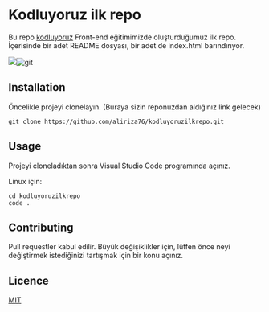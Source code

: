 # Kodluyoruz ilk repo
Bu repo [kodluyoruz](https://kodluyoruz.org) Front-end eğitimimizde oluşturduğumuz ilk repo. İçerisinde bir adet README dosyası, bir adet de index.html barındırıyor.

![](https://github.com/abdulsametal/kodluyoruzilkrepo.git)![git](https://user-images.githubusercontent.com/89924072/157707574-5253d16d-afcb-410f-ac63-fa1787eba698.JPG)


## Installation
Öncelikle projeyi clonelayın. (Buraya sizin reponuzdan aldığınız link gelecek)
```
git clone https://github.com/aliriza76/kodluyoruzilkrepo.git
```
## Usage
Projeyi cloneladıktan sonra Visual Studio Code programında açınız.

Linux için:

```
cd kodluyoruzilkrepo
code .
```
## Contributing
Pull requestler kabul edilir. Büyük değişiklikler için, lütfen önce neyi değiştirmek istediğinizi tartışmak için bir konu açınız.

## Licence

[MIT](https://github.com/aliriza76/kodluyoruzilkrepo/blob/main/LICENSE)
